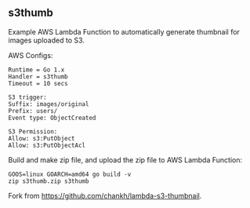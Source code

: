 s3thumb
-------

Example AWS Lambda Function to automatically generate thumbnail for images uploaded to S3.

AWS Configs:

```
Runtime = Go 1.x
Handler = s3thumb
Timeout = 10 secs

S3 trigger:
Suffix: images/original
Prefix: users/
Event type: ObjectCreated

S3 Permission:
Allow: s3:PutObject
Allow: s3:PutObjectAcl
```

Build and make zip file, and upload the zip file to AWS Lambda Function:

```
GOOS=linux GOARCH=amd64 go build -v
zip s3thumb.zip s3thumb
```

Fork from <https://github.com/chankh/lambda-s3-thumbnail>.
